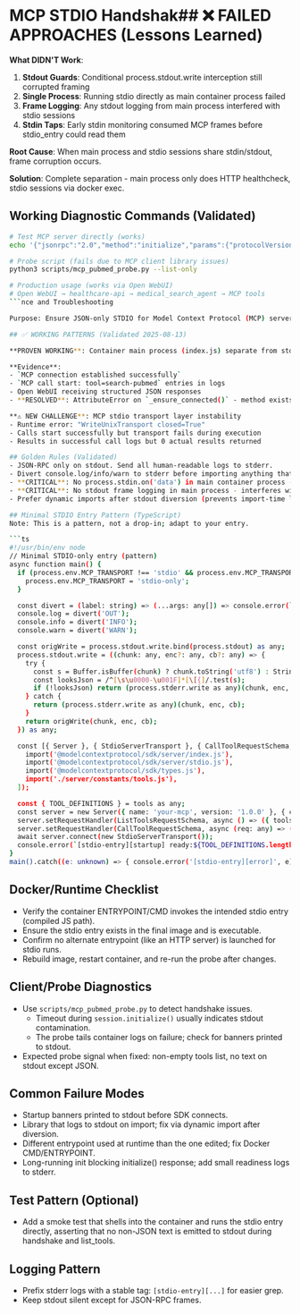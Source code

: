 # MCP STDIO Handshak## ❌ FAILED APPROACHES (Lessons Learned)

**What DIDN'T Work**:
1. **Stdout Guards**: Conditional process.stdout.write interception still corrupted framing
2. **Single Process**: Running stdio directly as main container process failed
3. **Frame Logging**: Any stdout logging from main process interfered with stdio sessions
4. **Stdin Taps**: Early stdin monitoring consumed MCP frames before stdio_entry could read them

**Root Cause**: When main process and stdio sessions share stdin/stdout, frame corruption occurs.

**Solution**: Complete separation - main process only does HTTP healthcheck, stdio sessions via docker exec.

## Working Diagnostic Commands (Validated)

```bash
# Test MCP server directly (works)
echo '{"jsonrpc":"2.0","method":"initialize","params":{"protocolVersion":"2024-11-05","capabilities":{},"clientInfo":{"name":"test","version":"1.0"}},"id":1}' | docker exec -i healthcare-mcp node /app/build/stdio_entry.js

# Probe script (fails due to MCP client library issues)
python3 scripts/mcp_pubmed_probe.py --list-only

# Production usage (works via Open WebUI)
# Open WebUI → healthcare-api → medical_search_agent → MCP tools
```nce and Troubleshooting

Purpose: Ensure JSON-only STDIO for Model Context Protocol (MCP) servers and provide a repeatable pattern to diagnose and fix handshake timeouts or stream contamination.

## ✅ WORKING PATTERNS (Validated 2025-08-13)

**PROVEN WORKING**: Container main process (index.js) separate from stdio sessions (stdio_entry.js via docker exec)

**Evidence**: 
- `MCP connection established successfully` 
- `MCP call start: tool=search-pubmed` entries in logs
- Open WebUI receiving structured JSON responses
- **RESOLVED**: AttributeError on `_ensure_connected()` - method exists and works correctly

**⚠️ NEW CHALLENGE**: MCP stdio transport layer instability
- Runtime error: "WriteUnixTransport closed=True" 
- Calls start successfully but transport fails during execution
- Results in successful call logs but 0 actual results returned

## Golden Rules (Validated)
- JSON-RPC only on stdout. Send all human-readable logs to stderr.
- Divert console.log/info/warn to stderr before importing anything that might log.
- **CRITICAL**: No process.stdin.on('data') in main container process - corrupts stdio sessions
- **CRITICAL**: No stdout frame logging in main process - interferes with stdio_entry.js
- Prefer dynamic imports after stdout diversion (prevents import-time logs).

## Minimal STDIO Entry Pattern (TypeScript)
Note: This is a pattern, not a drop-in; adapt to your entry.

```ts
#!/usr/bin/env node
// Minimal STDIO-only entry (pattern)
async function main() {
  if (process.env.MCP_TRANSPORT !== 'stdio' && process.env.MCP_TRANSPORT !== 'stdio-only') {
    process.env.MCP_TRANSPORT = 'stdio-only';
  }

  const divert = (label: string) => (...args: any[]) => console.error(`[LOG:${label}]`, ...args);
  console.log = divert('OUT');
  console.info = divert('INFO');
  console.warn = divert('WARN');

  const origWrite = process.stdout.write.bind(process.stdout) as any;
  process.stdout.write = ((chunk: any, enc?: any, cb?: any) => {
    try {
      const s = Buffer.isBuffer(chunk) ? chunk.toString('utf8') : String(chunk);
      const looksJson = /^[\s\u0000-\u001F]*[\[{]/.test(s);
      if (!looksJson) return (process.stderr.write as any)(chunk, enc, cb);
    } catch {
      return (process.stderr.write as any)(chunk, enc, cb);
    }
    return origWrite(chunk, enc, cb);
  }) as any;

  const [{ Server }, { StdioServerTransport }, { CallToolRequestSchema, ListToolsRequestSchema }, tools] = await Promise.all([
    import('@modelcontextprotocol/sdk/server/index.js'),
    import('@modelcontextprotocol/sdk/server/stdio.js'),
    import('@modelcontextprotocol/sdk/types.js'),
    import('./server/constants/tools.js'),
  ]);

  const { TOOL_DEFINITIONS } = tools as any;
  const server = new Server({ name: 'your-mcp', version: '1.0.0' }, { capabilities: { tools: { listChanged: true } } });
  server.setRequestHandler(ListToolsRequestSchema, async () => ({ tools: TOOL_DEFINITIONS }));
  server.setRequestHandler(CallToolRequestSchema, async (req: any) => ({ content: [{ type: 'text', text: `Tool ${req.params?.name}` }] }));
  await server.connect(new StdioServerTransport());
  console.error(`[stdio-entry][startup] ready:${TOOL_DEFINITIONS.length}`);
}
main().catch((e: unknown) => { console.error('[stdio-entry][error]', e); process.exit(1); });
```

## Docker/Runtime Checklist
- Verify the container ENTRYPOINT/CMD invokes the intended stdio entry (compiled JS path).
- Ensure the stdio entry exists in the final image and is executable.
- Confirm no alternate entrypoint (like an HTTP server) is launched for stdio runs.
- Rebuild image, restart container, and re-run the probe after changes.

## Client/Probe Diagnostics
- Use `scripts/mcp_pubmed_probe.py` to detect handshake issues.
  - Timeout during `session.initialize()` usually indicates stdout contamination.
  - The probe tails container logs on failure; check for banners printed to stdout.
- Expected probe signal when fixed: non-empty tools list, no text on stdout except JSON.

## Common Failure Modes
- Startup banners printed to stdout before SDK connects.
- Library that logs to stdout on import; fix via dynamic import after diversion.
- Different entrypoint used at runtime than the one edited; fix Docker CMD/ENTRYPOINT.
- Long-running init blocking initialize() response; add small readiness logs to stderr.

## Test Pattern (Optional)
- Add a smoke test that shells into the container and runs the stdio entry directly, asserting that no non-JSON text is emitted to stdout during handshake and list_tools.

## Logging Pattern
- Prefix stderr logs with a stable tag: `[stdio-entry][...]` for easier grep.
- Keep stdout silent except for JSON-RPC frames.
